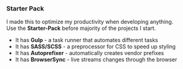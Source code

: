 ### Starter Pack

I made this to optimize my productivity when developing anything.
<br />
Use the **Starter-Pack** before majority of the projects I start.


* It has **Gulp** - a task runner that automates different tasks
* It has **SASS/SCSS** - a preprocessor for CSS to speed up styling
* It has **Autoprefixer** - automatically creates vendor prefixes 
* It has **BrowserSync** - live streams changes through the browser

